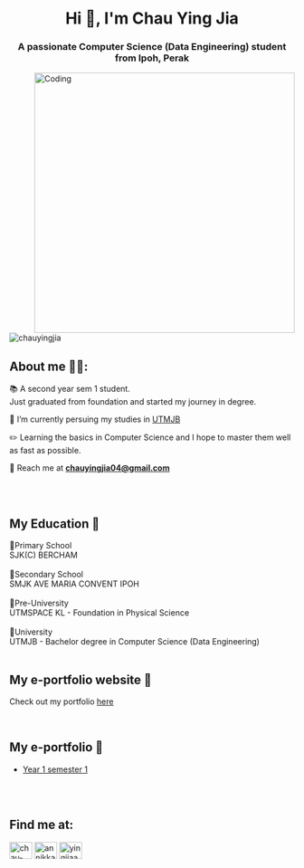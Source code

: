 
<h1 align="center">Hi 👋, I'm Chau Ying Jia</h1>
<h3 align="center">A passionate Computer Science (Data Engineering) student from Ipoh, Perak</h3>
<img align = "right" alt = "Coding" width = "460" src="https://i.pinimg.com/originals/e7/26/c7/e726c74ac081eed50feee1433d12c998.gif" title = "studying hard">
<p align="left"> <img src="https://komarev.com/ghpvc/?username=chauyingjia&label=Profile%20views&color=0e75b6&style=flat" alt="chauyingjia" /> </p>
 

<h2>About me 🙆‍♀️: </h2> 
  
  📚 A second year sem 1 student.<br/> Just graduated from foundation and started my journey in degree.
  
  🏫 I’m currently persuing my studies in [UTMJB](https://www.utm.my/)

  ✏️ Learning the basics in Computer Science and I hope to master them well as fast as possible.

  📧 Reach me at **chauyingjia04@gmail.com**

<br/><br/>
<h2>My  Education 📌 </h2>
🏫Primary School<br/> SJK(C) BERCHAM <br/><br/>
🏫Secondary School<br/> SMJK AVE MARIA CONVENT IPOH <br/><br/>
🏫Pre-University <br/> UTMSPACE KL - Foundation in Physical Science <br/><br/>
🏫University<br/> UTMJB - Bachelor degree in Computer Science (Data Engineering) <br/><br/>



<h2>My e-portfolio website 📌 </h2>

Check out my portfolio [here](https://chauyingjia.github.io/#)

<br/>
<h2>My e-portfolio 📌 </h2>

- [Year 1 semester 1](https://github.com/chauyingjia/Year-1_sem-1)

<br/><br/>
<h2>Find me at:</h2>

<p align="left">
<a href="https://linkedin.com/in/chau-ying-jia-949717299/" target="blank"><img align="center" src="https://raw.githubusercontent.com/rahuldkjain/github-profile-readme-generator/master/src/images/icons/Social/linked-in-alt.svg" alt="chau-ying-jia-949717299/" height="30" width="40" /></a>
<a href="https://fb.com/annikka.chauyingjia" target="blank"><img align="center" src="https://raw.githubusercontent.com/rahuldkjain/github-profile-readme-generator/master/src/images/icons/Social/facebook.svg" alt="annikka.chauyingjia" height="30" width="40" /></a>
<a href="https://instagram.com/yingjiaaaa_" target="blank"><img align="center" src="https://raw.githubusercontent.com/rahuldkjain/github-profile-readme-generator/master/src/images/icons/Social/instagram.svg" alt="yingjiaaaa_" height="30" width="40" /></a>




